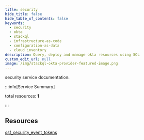 ```yaml
---
title: security
hide_title: false
hide_table_of_contents: false
keywords:
  - security
  - okta
  - stackql
  - infrastructure-as-code
  - configuration-as-data
  - cloud inventory
description: Query, deploy and manage okta resources using SQL
custom_edit_url: null
image: /img/stackql-okta-provider-featured-image.png
---
```


security service documentation.

:::info[Service Summary]

total resources: __1__  

:::

## Resources
<div class="row">
<div class="providerDocColumn">
<a href="/services/security/ssf_security_event_tokens/">ssf_security_event_tokens</a>
</div>
<div class="providerDocColumn">

</div>
</div>